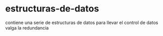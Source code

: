 # estructuras-de-datos
contiene una serie de estructuras de datos para llevar el control de datos valga la redundancia 
